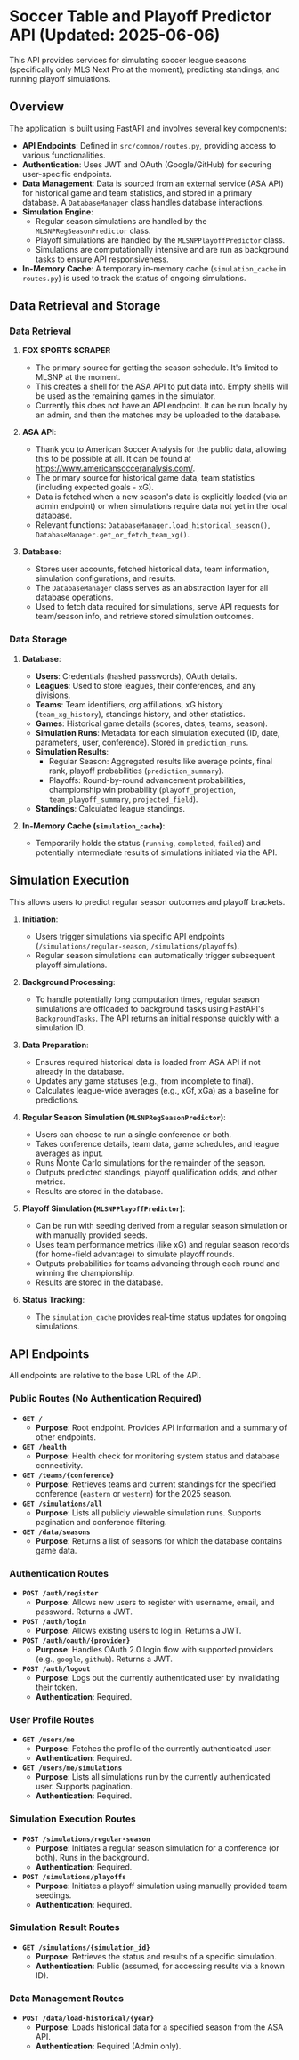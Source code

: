 # Soccer Table and Playoff Predictor API (Updated: 2025-06-06)

This API provides services for simulating soccer league seasons (specifically only MLS Next Pro at the moment), predicting standings, and running playoff simulations.

## Overview

The application is built using FastAPI and involves several key components:

*   **API Endpoints**: Defined in `src/common/routes.py`, providing access to various functionalities.
*   **Authentication**: Uses JWT and OAuth (Google/GitHub) for securing user-specific endpoints.
*   **Data Management**: Data is sourced from an external service (ASA API) for historical game and team statistics, and stored in a primary database. A `DatabaseManager` class handles database interactions.
*   **Simulation Engine**:
    *   Regular season simulations are handled by the `MLSNPRegSeasonPredictor` class.
    *   Playoff simulations are handled by the `MLSNPPlayoffPredictor` class.
    *   Simulations are computationally intensive and are run as background tasks to ensure API responsiveness.
*   **In-Memory Cache**: A temporary in-memory cache (`simulation_cache` in `routes.py`) is used to track the status of ongoing simulations.

## Data Retrieval and Storage

### Data Retrieval

1. **FOX SPORTS SCRAPER**
    *   The primary source for getting the season schedule. It's limited to MLSNP at the moment.
    *   This creates a shell for the ASA API to put data into. Empty shells will be used as the remaining games in the simulator.
    *   Currently this does not have an API endpoint. It can be run locally by an admin, and then the matches may be uploaded to the database.

2.  **ASA API**:
    *   Thank you to American Soccer Analysis for the public data, allowing this to be possible at all. It can be found at https://www.americansocceranalysis.com/.
    *   The primary source for historical game data, team statistics (including expected goals - xG).
    *   Data is fetched when a new season's data is explicitly loaded (via an admin endpoint) or when simulations require data not yet in the local database.
    *   Relevant functions: `DatabaseManager.load_historical_season()`, `DatabaseManager.get_or_fetch_team_xg()`.

3.  **Database**:
    *   Stores user accounts, fetched historical data, team information, simulation configurations, and results.
    *   The `DatabaseManager` class serves as an abstraction layer for all database operations.
    *   Used to fetch data required for simulations, serve API requests for team/season info, and retrieve stored simulation outcomes.

### Data Storage

1.  **Database**:
    *   **Users**: Credentials (hashed passwords), OAuth details.
    *   **Leagues**: Used to store leagues, their conferences, and any divisions.
    *   **Teams**: Team identifiers, org affiliations, xG history (`team_xg_history`), standings history, and other statistics.
    *   **Games**: Historical game details (scores, dates, teams, season).
    *   **Simulation Runs**: Metadata for each simulation executed (ID, date, parameters, user, conference). Stored in `prediction_runs`.
    *   **Simulation Results**:
        *   Regular Season: Aggregated results like average points, final rank, playoff probabilities (`prediction_summary`).
        *   Playoffs: Round-by-round advancement probabilities, championship win probability (`playoff_projection`, `team_playoff_summary`, `projected_field`).
    *   **Standings**: Calculated league standings.

2.  **In-Memory Cache (`simulation_cache`)**:
    *   Temporarily holds the status (`running`, `completed`, `failed`) and potentially intermediate results of simulations initiated via the API.

## Simulation Execution

This allows users to predict regular season outcomes and playoff brackets.

1.  **Initiation**:
    *   Users trigger simulations via specific API endpoints (`/simulations/regular-season`, `/simulations/playoffs`).
    *   Regular season simulations can automatically trigger subsequent playoff simulations.

2.  **Background Processing**:
    *   To handle potentially long computation times, regular season simulations are offloaded to background tasks using FastAPI's `BackgroundTasks`. The API returns an initial response quickly with a simulation ID.

3.  **Data Preparation**:
    *   Ensures required historical data is loaded from ASA API if not already in the database.
    *   Updates any game statuses (e.g., from incomplete to final).
    *   Calculates league-wide averages (e.g., xGf, xGa) as a baseline for predictions.

4.  **Regular Season Simulation (`MLSNPRegSeasonPredictor`)**:
    *   Users can choose to run a single conference or both.
    *   Takes conference details, team data, game schedules, and league averages as input.
    *   Runs Monte Carlo simulations for the remainder of the season.
    *   Outputs predicted standings, playoff qualification odds, and other metrics.
    *   Results are stored in the database.

5.  **Playoff Simulation (`MLSNPPlayoffPredictor`)**:
    *   Can be run with seeding derived from a regular season simulation or with manually provided seeds.
    *   Uses team performance metrics (like xG) and regular season records (for home-field advantage) to simulate playoff rounds.
    *   Outputs probabilities for teams advancing through each round and winning the championship.
    *   Results are stored in the database.

6.  **Status Tracking**:
    *   The `simulation_cache` provides real-time status updates for ongoing simulations.

## API Endpoints

All endpoints are relative to the base URL of the API.

### Public Routes (No Authentication Required)

*   **`GET /`**
    *   **Purpose**: Root endpoint. Provides API information and a summary of other endpoints.
*   **`GET /health`**
    *   **Purpose**: Health check for monitoring system status and database connectivity.
*   **`GET /teams/{conference}`**
    *   **Purpose**: Retrieves teams and current standings for the specified conference (`eastern` or `western`) for the 2025 season.
*   **`GET /simulations/all`**
    *   **Purpose**: Lists all publicly viewable simulation runs. Supports pagination and conference filtering.
*   **`GET /data/seasons`**
    *   **Purpose**: Returns a list of seasons for which the database contains game data.

### Authentication Routes

*   **`POST /auth/register`**
    *   **Purpose**: Allows new users to register with username, email, and password. Returns a JWT.
*   **`POST /auth/login`**
    *   **Purpose**: Allows existing users to log in. Returns a JWT.
*   **`POST /auth/oauth/{provider}`**
    *   **Purpose**: Handles OAuth 2.0 login flow with supported providers (e.g., `google`, `github`). Returns a JWT.
*   **`POST /auth/logout`**
    *   **Purpose**: Logs out the currently authenticated user by invalidating their token.
    *   **Authentication**: Required.

### User Profile Routes

*   **`GET /users/me`**
    *   **Purpose**: Fetches the profile of the currently authenticated user.
    *   **Authentication**: Required.
*   **`GET /users/me/simulations`**
    *   **Purpose**: Lists all simulations run by the currently authenticated user. Supports pagination.
    *   **Authentication**: Required.

### Simulation Execution Routes

*   **`POST /simulations/regular-season`**
    *   **Purpose**: Initiates a regular season simulation for a conference (or both). Runs in the background.
    *   **Authentication**: Required.
*   **`POST /simulations/playoffs`**
    *   **Purpose**: Initiates a playoff simulation using manually provided team seedings.
    *   **Authentication**: Required.

### Simulation Result Routes

*   **`GET /simulations/{simulation_id}`**
    *   **Purpose**: Retrieves the status and results of a specific simulation.
    *   **Authentication**: Public (assumed, for accessing results via a known ID).

### Data Management Routes

*   **`POST /data/load-historical/{year}`**
    *   **Purpose**: Loads historical data for a specified season from the ASA API.
    *   **Authentication**: Required (Admin only).